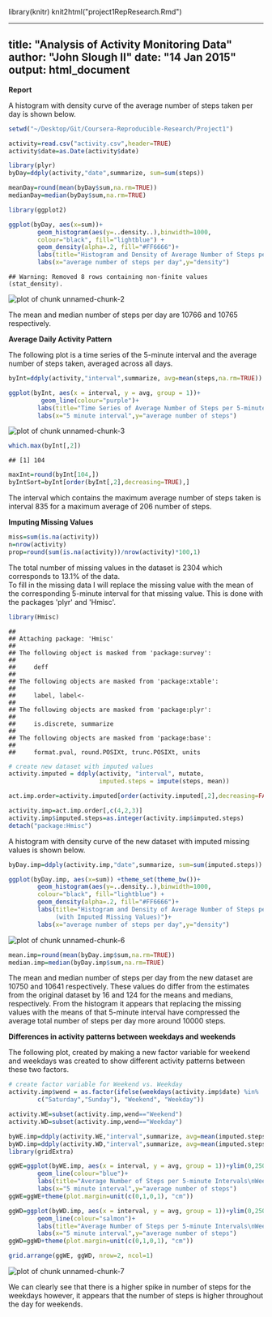 library(knitr)
knit2html("project1RepResearch.Rmd")

---
title: "Analysis of Activity Monitoring Data"
author: "John Slough II"
date: "14 Jan 2015"
output: html_document
---
**Report**

A histogram with density curve of the average number of steps taken per day is shown below.

```r
setwd("~/Desktop/Git/Coursera-Reproducible-Research/Project1")

activity=read.csv("activity.csv",header=TRUE)
activity$date=as.Date(activity$date)

library(plyr)
byDay=ddply(activity,"date",summarize, sum=sum(steps))

meanDay=round(mean(byDay$sum,na.rm=TRUE))
medianDay=median(byDay$sum,na.rm=TRUE)
```

```r
library(ggplot2)

ggplot(byDay, aes(x=sum))+ 
        geom_histogram(aes(y=..density..),binwidth=1000,
        colour="black", fill="lightblue") +
        geom_density(alpha=.2, fill="#FF6666")+
        labs(title="Histogram and Density of Average Number of Steps per Day")+
        labs(x="average number of steps per day",y="density")
```

```
## Warning: Removed 8 rows containing non-finite values (stat_density).
```

![plot of chunk unnamed-chunk-2](figure/unnamed-chunk-2-1.png) 

The mean and median number of steps per day are 10766 and 10765 respectively.  

**Average Daily Activity Pattern**

The following plot is a time series of the 5-minute interval and the average number of steps taken, averaged across all days.  



```r
byInt=ddply(activity,"interval",summarize, avg=mean(steps,na.rm=TRUE))

ggplot(byInt, aes(x = interval, y = avg, group = 1))+
         geom_line(colour="purple")+ 
        labs(title="Time Series of Average Number of Steps per 5-minute Interval")+
        labs(x="5 minute interval",y="average number of steps")
```

![plot of chunk unnamed-chunk-3](figure/unnamed-chunk-3-1.png) 

```r
which.max(byInt[,2])
```

```
## [1] 104
```

```r
maxInt=round(byInt[104,])
byIntSort=byInt[order(byInt[,2],decreasing=TRUE),]
```

The interval which contains the maximum average number of steps taken is interval 835 for a maximum average of 206 number of steps.  

**Imputing Missing Values**


```r
miss=sum(is.na(activity))
n=nrow(activity)
prop=round(sum(is.na(activity))/nrow(activity)*100,1)
```
The total number of missing values in the dataset is 2304 which corresponds to 13.1% of the data.  
To fill in the missing data I will replace the missing value with the mean of the corresponding 5-minute interval for that missing value.  This is done with the packages 'plyr' and 'Hmisc'.  


```r
library(Hmisc)
```

```
## 
## Attaching package: 'Hmisc'
## 
## The following object is masked from 'package:survey':
## 
##     deff
## 
## The following objects are masked from 'package:xtable':
## 
##     label, label<-
## 
## The following objects are masked from 'package:plyr':
## 
##     is.discrete, summarize
## 
## The following objects are masked from 'package:base':
## 
##     format.pval, round.POSIXt, trunc.POSIXt, units
```

```r
# create new dataset with imputed values
activity.imputed = ddply(activity, "interval", mutate, 
                         imputed.steps = impute(steps, mean))

act.imp.order=activity.imputed[order(activity.imputed[,2],decreasing=FALSE),]

activity.imp=act.imp.order[,c(4,2,3)]
activity.imp$imputed.steps=as.integer(activity.imp$imputed.steps)
detach("package:Hmisc")
```

A histogram with density curve of the new dataset with imputed missing values is shown below.


```r
byDay.imp=ddply(activity.imp,"date",summarize, sum=sum(imputed.steps))

ggplot(byDay.imp, aes(x=sum)) +theme_set(theme_bw())+ 
        geom_histogram(aes(y=..density..),binwidth=1000,
        colour="black", fill="lightblue") +
        geom_density(alpha=.2, fill="#FF6666")+
        labs(title="Histogram and Density of Average Number of Steps per Day
             (with Imputed Missing Values)")+
        labs(x="average number of steps per day",y="density")
```

![plot of chunk unnamed-chunk-6](figure/unnamed-chunk-6-1.png) 

```r
mean.imp=round(mean(byDay.imp$sum,na.rm=TRUE))
median.imp=median(byDay.imp$sum,na.rm=TRUE)
```

The mean and median number of steps per day from the new dataset are 10750 and 10641 respectively.  These values do differ from the estimates from the original dataset by 16 and 124 for the means and medians, respectively.  From the histogram it appears that replacing the missing values with the means of that 5-minute interval have compressed the average total number of steps per day more around 10000 steps.  

**Differences in activity patterns between weekdays and weekends**

 The following plot, created by making a new factor variable for weekend and weekdays was created to show different activity patterns between these two factors.  
 


```r
# create factor variable for Weekend vs. Weekday
activity.imp$wend = as.factor(ifelse(weekdays(activity.imp$date) %in% 
        c("Saturday","Sunday"), "Weekend", "Weekday")) 

activity.WE=subset(activity.imp,wend=="Weekend")
activity.WD=subset(activity.imp,wend=="Weekday")

byWE.imp=ddply(activity.WE,"interval",summarize, avg=mean(imputed.steps))
byWD.imp=ddply(activity.WD,"interval",summarize, avg=mean(imputed.steps))
library(gridExtra)

ggWE=ggplot(byWE.imp, aes(x = interval, y = avg, group = 1))+ylim(0,250)+
        geom_line(colour="blue")+ 
        labs(title="Average Number of Steps per 5-minute Intervals\nWeekends")+
        labs(x="5 minute interval",y="average number of steps")
ggWE=ggWE+theme(plot.margin=unit(c(0,1,0,1), "cm"))

ggWD=ggplot(byWD.imp, aes(x = interval, y = avg, group = 1))+ylim(0,250)+
        geom_line(colour="salmon")+ 
        labs(title="Average Number of Steps per 5-minute Intervals\nWeekdays")+
        labs(x="5 minute interval",y="average number of steps")
ggWD=ggWD+theme(plot.margin=unit(c(0,1,0,1), "cm"))

grid.arrange(ggWE, ggWD, nrow=2, ncol=1)
```

![plot of chunk unnamed-chunk-7](figure/unnamed-chunk-7-1.png) 


We can clearly see that there is a higher spike in number of steps for the weekdays however, it appears that the number of steps is higher throughout the day for weekends.
